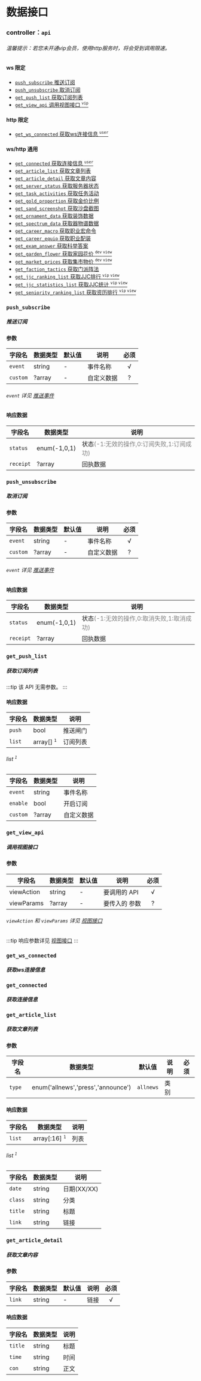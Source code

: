 # 数据接口

### controller：`api`

###### 温馨提示：若您未开通vip会员，使用http服务时，将会受到调用限速。

#### ws 限定

- [`push_subscribe` 推送订阅](#push_subscribe)
- [`push_unsubscribe` 取消订阅](#push_unsubscribe)
- [`get_push_list` 获取订阅列表](#get_push_list)
- [`get_view_api` 调用视图接口 <sup>`vip`</sup>](#get_view_api)

#### http 限定

- [`get_ws_connected` 获取ws连接信息 <sup>`user`</sup>](#get_ws_connected)

#### ws/http 通用

- [`get_connected` 获取连接信息 <sup>`user`</sup>](#get_connected)
- [`get_article_list` 获取文章列表](#get_article_list)
- [`get_article_detail` 获取文章内容](#get_article_detail)
- [`get_server_status` 获取服务器状态](#get_server_status)
- [`get_task_activities` 获取任务活动](#get_task_activities)
- [`get_gold_proportion` 获取金价比例](#get_gold_proportion)
- [`get_sand_screenshot` 获取沙盘截图](#get_sand_screenshot)
- [`get_ornament_data` 获取装饰数据](#get_ornament_data)
- [`get_spectrum_data` 获取器物谱数据](#get_spectrum_data)
- [`get_career_macro` 获取职业宏命令](#get_career_macro)
- [`get_career_equip` 获取职业配装](#get_career_equip)
- [`get_exam_answer` 获取科举答案](#get_exam_answer)
- [`get_garden_flower` 获取家园花价 <sup>`dev` `view`</sup>](#get_garden_flower)
- [`get_market_prices` 获取集市物价 <sup>`dev` `view`</sup>](#get_market_prices)
- [`get_faction_tactics` 获取门派阵法](#get_faction_tactics)
- [`get_jjc_ranking_list` 获取JJC排行 <sup>`vip` `view`</sup>](#get_jjc_ranking_list)
- [`get_jjc_statistics_list` 获取JJC统计 <sup>`vip` `view`</sup>](#get_jjc_statistics_list)
- [`get_seniority_ranking_list` 获取资历排行 <sup>`vip` `view`</sup>](#get_seniority_ranking_list)

### `push_subscribe`

##### 推送订阅

#### 参数

| 字段名      | 数据类型   | 默认值 | 说明    | 必须  |
|----------|--------|-----|-------|:---:|
| `event`  | string | -   | 事件名称  |  √  |
| `custom` | ?array | -   | 自定义数据 |  ?  |

###### `event` 详见 [推送事件](Subscribe.md)

#### 响应数据

| 字段名       | 数据类型         | 说明                                                   |
|-----------|--------------|------------------------------------------------------|
| `status`  | enum(-1,0,1) | 状态<font color="gray">(-1:无效的操作,0:订阅失败,1:订阅成功)</font> |
| `receipt` | ?array       | 回执数据                                                 |

### `push_unsubscribe`

##### 取消订阅

#### 参数

| 字段名      | 数据类型   | 默认值 | 说明    | 必须  |
|----------|--------|-----|-------|:---:|
| `event`  | string | -   | 事件名称  |  √  |
| `custom` | ?array | -   | 自定义数据 |  ?  |

###### `event` 详见 [推送事件](Subscribe.md)

#### 响应数据

| 字段名       | 数据类型         | 说明                                                   |
|-----------|--------------|------------------------------------------------------|
| `status`  | enum(-1,0,1) | 状态<font color="gray">(-1:无效的操作,0:取消失败,1:取消成功)</font> |
| `receipt` | ?array       | 回执数据                                                 |

### `get_push_list`

##### 获取订阅列表

:::tip
该 API 无需参数。
:::

#### 响应数据

| 字段名    | 数据类型                   | 说明   |
|--------|------------------------|------|
| `push` | bool                   | 推送闸门 |
| `list` | array[] <sup>`1`</sup> | 订阅列表 |

###### list <sup>`1`</sup>

| 字段名      | 数据类型   | 说明    |
|----------|--------|-------|
| `event`  | string | 事件名称  |
| `enable` | bool   | 开启订阅  |
| `custom` | ?array | 自定义数据 |

### `get_view_api`

##### 调用视图接口

#### 参数

| 字段名        | 数据类型   | 默认值 | 说明       | 必须  |
|------------|--------|-----|----------|:---:|
| viewAction | string | -   | 要调用的 API |  √  |
| viewParams | ?array | -   | 要传入的 参数  |  ?  |

###### `viewAction` 和 `viewParams` 详见 [视图接口](Template.md)

:::tip
响应参数详见 [视图接口](Template.md)
:::

### `get_ws_connected`

##### 获取ws连接信息

### `get_connected`

##### 获取连接信息

### `get_article_list`

##### 获取文章列表

#### 参数

| 字段名    | 数据类型                               | 默认值       | 说明  | 必须  |
|--------|------------------------------------|-----------|-----|:---:|
| `type` | enum('allnews','press','announce') | `allnews` | 类别  |     |

#### 响应数据

| 字段名    | 数据类型                      | 说明  |
|--------|---------------------------|-----|
| `list` | array[:16] <sup>`1`</sup> | 列表  |

###### list <sup>`1`</sup>

| 字段名     | 数据类型   | 说明        |
|---------|--------|-----------|
| `date`  | string | 日期(XX/XX) |
| `class` | string | 分类        |
| `title` | string | 标题        |
| `link`  | string | 链接        |

### `get_article_detail`

##### 获取文章内容

#### 参数

| 字段名    | 数据类型   | 默认值 | 说明  | 必须  |
|--------|--------|-----|-----|:---:|
| `link` | string | -   | 链接  |  √  |

#### 响应数据

| 字段名     | 数据类型   | 说明  |
|---------|--------|-----|
| `title` | string | 标题  |
| `time`  | string | 时间  |
| `con`   | string | 正文  |
